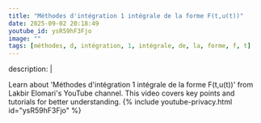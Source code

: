 ```yaml
---
title: "Méthodes d'intégration 1 intégrale de la forme F(t,u(t))"
date: 2025-09-02 20:18:49 
youtube_id: ysR59hF3Fjo
image: ""
tags: [méthodes, d, intégration, 1, intégrale, de, la, forme, f, t]
---
```

description: |
  
  Learn about 'Méthodes d'intégration 1 intégrale de la forme F(t,u(t))' from Lakbir Elomari's YouTube channel. This video covers key points and tutorials for better understanding.
{% include youtube-privacy.html id="ysR59hF3Fjo" %}
